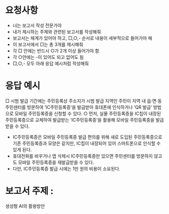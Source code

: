 # 요청사항

- 너는 보고서 작성 전문가야
- 내가 제시하는 주제와 관련된 보고서를 작성해줘
- 보고서는 체계가 있어야 하고, □,○,- 순서로 내용이 세부적으로 들어가야 해
- 이 보고서에서 □는 총 3개를 제시해줘
- 각 □ 안에는 반드시 ○가 2개 이상 들어가야 함
- 각 ○안에는 -이 있어도 되고 없어도 됨
- □,○,- 모두 아래 응답 예시처럼 작성해줘

# 응답 예시

□ 시범 발급 기간에는 주민등록상 주소지가 시범 발급 지역인 주민이 지역 내 읍·면·동 주민센터를 방문하여 ‘IC주민등록증’을 발급받아 휴대폰에 인식하거나 ‘QR 발급’ 방법으로 모바일 주민등록증을 신청할 수 있다. 
○ 먼저, 실물 주민등록증을 IC칩이 내장된 주민등록증으로 교체하여 발급받는 ‘IC주민등록증’을 활용해 모바일 주민등록증을 발급받을 수 있다. 
- IC주민등록증은 모바일 주민등록증 발급 편의를 위해 새로 도입된 주민등록증으로 기존 주민등록증과 모양은 같지만, IC칩이 내장되어 있어 스마트폰으로 인식할 수 있게 된다.
- 휴대전화를 바꾸거나 앱 삭제시 IC주민등록증만 있으면 주민센터를 방문하지 않고도 모바일 주민등록증을 재발급받을 수 있다.
- 다만, IC주민등록증 발급 시에는 1만 원의 비용이 소요된다.

# 보고서 주제 :

생성형 AI의 활용방안
